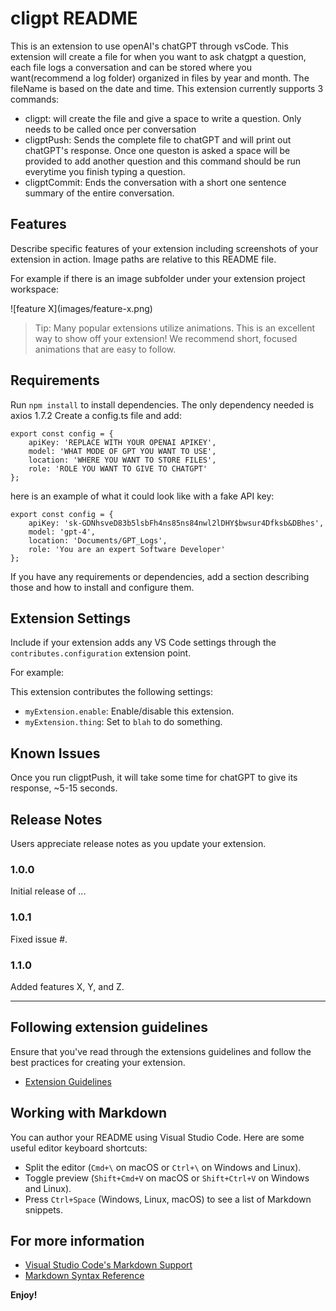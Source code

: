 # cligpt README
This is an extension to use openAI's chatGPT through vsCode. This extension will create a file for when you want to ask chatgpt a question, each file logs a conversation and can be stored where you want(recommend a log folder) organized in files by year and month. The fileName is based on the date and time. This extension currently supports 3 commands:
- cligpt: will create the file and give a space to write a question. Only needs to be called once per conversation
- cligptPush: Sends the complete file to chatGPT and will print out chatGPT's response. Once one queston is asked a space will be provided to add another question and this command should be run everytime you finish typing a question.
- cligptCommit: Ends the conversation with a short one sentence summary of the entire conversation.

## Features

Describe specific features of your extension including screenshots of your extension in action. Image paths are relative to this README file.

For example if there is an image subfolder under your extension project workspace:

\!\[feature X\]\(images/feature-x.png\)

> Tip: Many popular extensions utilize animations. This is an excellent way to show off your extension! We recommend short, focused animations that are easy to follow.

## Requirements

Run `npm install` to install dependencies. The only dependency needed is axios 1.7.2
Create a config.ts file and add:
```
export const config = {
    apiKey: 'REPLACE WITH YOUR OPENAI APIKEY',
    model: 'WHAT MODE OF GPT YOU WANT TO USE',
    location: 'WHERE YOU WANT TO STORE FILES',
    role: 'ROLE YOU WANT TO GIVE TO CHATGPT'
};
```
here is an example of what it could look like with a fake API key:
```
export const config = {
    apiKey: 'sk-GDNhsveD83b5lsbFh4ns85ns84nwl2lDHY$bwsur4Dfksb&DBhes',
    model: 'gpt-4',
    location: 'Documents/GPT_Logs',
    role: 'You are an expert Software Developer'
};
```
If you have any requirements or dependencies, add a section describing those and how to install and configure them.

## Extension Settings

Include if your extension adds any VS Code settings through the `contributes.configuration` extension point.

For example:

This extension contributes the following settings:

* `myExtension.enable`: Enable/disable this extension.
* `myExtension.thing`: Set to `blah` to do something.

## Known Issues

Once you run cligptPush, it will take some time for chatGPT to give its response, ~5-15 seconds.

## Release Notes

Users appreciate release notes as you update your extension.

### 1.0.0

Initial release of ...

### 1.0.1

Fixed issue #.

### 1.1.0

Added features X, Y, and Z.

---

## Following extension guidelines

Ensure that you've read through the extensions guidelines and follow the best practices for creating your extension.

* [Extension Guidelines](https://code.visualstudio.com/api/references/extension-guidelines)

## Working with Markdown

You can author your README using Visual Studio Code. Here are some useful editor keyboard shortcuts:

* Split the editor (`Cmd+\` on macOS or `Ctrl+\` on Windows and Linux).
* Toggle preview (`Shift+Cmd+V` on macOS or `Shift+Ctrl+V` on Windows and Linux).
* Press `Ctrl+Space` (Windows, Linux, macOS) to see a list of Markdown snippets.

## For more information

* [Visual Studio Code's Markdown Support](http://code.visualstudio.com/docs/languages/markdown)
* [Markdown Syntax Reference](https://help.github.com/articles/markdown-basics/)

**Enjoy!**
